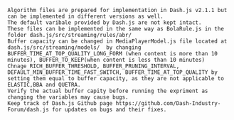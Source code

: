 	Algorithm files are prepared for implementation in Dash.js v2.1.1 but can be implemented in different versions as well. 
	The default varibale provided by Dash.js are not kept intact. 
	These files can be implemented in the same way as BolaRule.js in the folder dash.js/src/streaming/rules/abr/
	Buffer capacity can be changed in MediaPlayerModel.js file located at dash.js/src/streaming/models/  by changing BUFFER_TIME_AT_TOP_QUALITY_LONG_FORM (when content is more than 10 minutes), BUFFER_TO_KEEP(when content is less than 10 minutes)
	Chnage RICH_BUFFER_THRESHOLD, BUFFER_PRUNING_INTERVAL, DEFAULT_MIN_BUFFER_TIME_FAST_SWITCH, BUFFER_TIME_AT_TOP_QUALITY by setting them equal to buffer capacity, as they are not applicable to ELASTIC,BBA and QUETRA. 
    Verify the actual buffer capity before running the expriment as changing the variables may cause bugs. 
	Keep track of Dash.js Github page https://github.com/Dash-Industry-Forum/dash.js for updates on bugs and their fixes. 